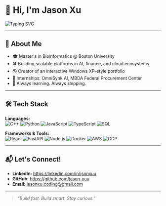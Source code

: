 # 👋 Hi, I'm Jason Xu

![Typing SVG](https://readme-typing-svg.demolab.com?font=Fira+Code&duration=3000&pause=1000&color=3B82F6&center=true&vCenter=true&multiline=true&width=700&height=100&lines=Full-Stack+Developer+%7C+AI+Explorer+%7C+Cloud+Enthusiast;Passionate+about+building+scalable%2C+meaningful+software.)

---

## 🚀 About Me

- 🎓 Master's in Bioinformatics @ Boston University
- 🛠️ Building scalable platforms in AI, finance, and cloud ecosystems
- 🌎 Creator of an interactive Windows XP–style portfolio
- 🏢 Internships: OmniSynk AI, MBDA Federal Procurement Center
- 🚀 Always learning. Always shipping.

---

## 🛠️ Tech Stack

**Languages:**  
![C++](https://img.shields.io/badge/C++-00599C?style=for-the-badge&logo=c%2b%2b&logoColor=white)
![Python](https://img.shields.io/badge/Python-3776AB?style=for-the-badge&logo=python&logoColor=white)
![JavaScript](https://img.shields.io/badge/JavaScript-F7DF1E?style=for-the-badge&logo=javascript&logoColor=black)
![TypeScript](https://img.shields.io/badge/TypeScript-3178C6?style=for-the-badge&logo=typescript&logoColor=white)
![SQL](https://img.shields.io/badge/SQL-4479A1?style=for-the-badge&logo=postgresql&logoColor=white)

**Frameworks & Tools:**  
![React](https://img.shields.io/badge/React-61DAFB?style=for-the-badge&logo=react&logoColor=black)
![FastAPI](https://img.shields.io/badge/FastAPI-009688?style=for-the-badge&logo=fastapi&logoColor=white)
![Node.js](https://img.shields.io/badge/Node.js-339933?style=for-the-badge&logo=nodedotjs&logoColor=white)
![Docker](https://img.shields.io/badge/Docker-2496ED?style=for-the-badge&logo=docker&logoColor=white)
![AWS](https://img.shields.io/badge/AWS-232F3E?style=for-the-badge&logo=amazon-aws&logoColor=white)
![GCP](https://img.shields.io/badge/GCP-4285F4?style=for-the-badge&logo=google-cloud&logoColor=white)

---

## 📬 Let's Connect!

- **LinkedIn:** https://linkedin.com/in/jsonxuu  
- **GitHub:** https://github.com/jason-xuu  
- **Email:** jasonxu.coding@gmail.com

---

> *“Build fast. Build smart. Stay curious.”*


